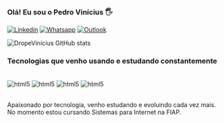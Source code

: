 ### Olá! Eu sou o Pedro Vinícius 🖐️

[![Linkedin](https://img.shields.io/badge/LinkedIn-0077B5?style=for-the-badge&logo=linkedin&logoColor=white)](https://www.linkedin.com/in/pedro-dias-330961221/)
[![Whatsapp](https://img.shields.io/badge/WhatsApp-25D366?style=for-the-badge&logo=whatsapp&logoColor=white)](https://api.whatsapp.com/send?phone=5511955513887)
[![Outlook](https://img.shields.io/badge/Microsoft_Outlook-0078D4?style=for-the-badge&logo=microsoft-outlook&logoColor=white)](mailto:pv.pires@hotmail.com)

![DropeVinicius GitHub stats](https://github-readme-stats.vercel.app/api?username=DropeVinicius&show_icons=true&theme=dracula)

### Tecnologias que venho usando e estudando constantemente

<div style="display: inline_block"><br/>
    <img align="center" alt="html5" src="https://img.shields.io/badge/HTML5-E34F26?style=for-the-badge&logo=html5&logoColor=white"/>
    <img align="center" alt="html5" src="https://img.shields.io/badge/CSS3-1572B6?style=for-the-badge&logo=css3&logoColor=white"/>
    <img align="center" alt="html5" src="https://img.shields.io/badge/JavaScript-F7DF1E?style=for-the-badge&logo=javascript&logoColor=black"/>
    <img align="center" alt="html5" src="https://img.shields.io/badge/Bootstrap-563D7C?style=for-the-badge&logo=bootstrap&logoColor=white"/>
</div><br/>

Apaixonado por tecnologia, venho estudando e evoluindo cada vez mais.<br/> 
No momento estou cursando Sistemas para Internet na FIAP.
